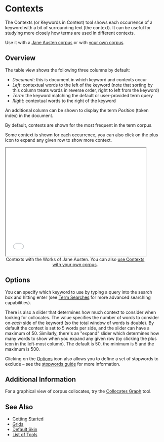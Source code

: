# Contexts

The Contexts (or Keywords in Context) tool shows each occurrence of a keyword with a bit of surrounding text (the context). It can be useful for studying more closely how terms are used in different contexts.

Use it with a <a href="../?view=Contexts&corpus=austen" target="_blank">Jane Austen corpus</a> or with <a href="../?view=Contexts" target="_blank">your own corpus</a>.

## Overview

The table view shows the following three columns by default:

- *Document*: this is document in which keyword and contexts occur
- *Left*: contextual words to the left of the keyword (note that sorting by this column treats words in reverse order, right to left from the keyword)
- *Term*: the keyword matching the default or user-provided term query
- *Right*: contextual words to the right of the keyword

An additional column can be shown to display the term *Position* (token index) in the document.

By default, contexts are shown for the most frequent in the term corpus.

Some context is shown for each occurrence, you can also click on the plus icon to expand any given row to show more context.

<iframe src="../tool/Contexts/?corpus=austen&subtitle=The+Works+of+Jane+Austen" style="width: 90%; height: 350px;"></iframe>
<div style="width: 90%; text-align: center; margin-bottom: 1em;">Contexts with the Works of Jane Austen. You can also <a href="../?view=Contexts" target="_blank">use Contexts with your own corpus</a>.</div>

## Options

You can specify which keyword to use by typing a query into the search box and hitting enter (see [Term Searches](#!/guide/search) for more advanced searching capabilities).

There is also a slider that determines how much context to consider when looking for collocates. The value specifies the number of words to consider on _each_ side of the keyword (so the total window of words is double). By default the context is set to 5 words per side, and the slider can have a maximum of 50. Similarly, there's an "expand" slider which determines how many words to show when you expand any given row (by clicking the plus icon in the left-most column). The default is 50, the minimum is 5 and the maximum is 500.

Clicking on the [Options](#!/guide/options) icon also allows you to define a set of stopwords to exclude – see the [stopwords guide](#!/guide/stopwords) for more information.

## Additional Information

For a graphical view of corpus collocates, try the [Collocates Graph](#!/guide/collocatesgraph) tool.

## See Also

- [Getting Started](#!/guide/start)
- [Grids](#!/guide/grids)
- [Default Skin](#!/guide/skins-section-default-skin)
- [List of Tools](#!/guide/tools)